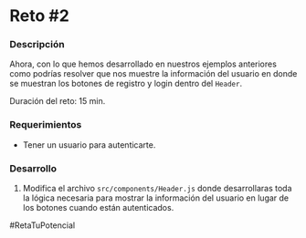 # Reto #2
### Descripción
Ahora, con lo que hemos desarrollado en nuestros ejemplos anteriores como podrías resolver que nos muestre la información del usuario en donde se muestran los botones de registro y login dentro del `Header`.

Duración del reto: 15 min.

### Requerimientos
- Tener un usuario para autenticarte.

### Desarrollo
1. Modifica el archivo `src/components/Header.js` donde desarrollaras toda la lógica necesaria para mostrar la información del usuario en lugar de los botones cuando están autenticados.

#RetaTuPotencial